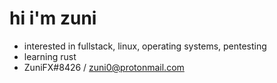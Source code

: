 # hi i'm zuni
- interested in fullstack, linux, operating systems, pentesting
- learning rust
- ZuniFX#8426 / zuni0@protonmail.com

<!---
zun1uwu/zun1uwu is a ✨ special ✨ repository because its `README.md` (this file) appears on your GitHub profile.
You can click the Preview link to take a look at your changes.
--->
